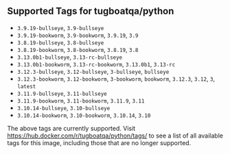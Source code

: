## Supported Tags for tugboatqa/python

* `3.9.19-bullseye`, `3.9-bullseye`
* `3.9.19-bookworm`, `3.9-bookworm`, `3.9.19`, `3.9`
* `3.8.19-bullseye`, `3.8-bullseye`
* `3.8.19-bookworm`, `3.8-bookworm`, `3.8.19`, `3.8`
* `3.13.0b1-bullseye`, `3.13-rc-bullseye`
* `3.13.0b1-bookworm`, `3.13-rc-bookworm`, `3.13.0b1`, `3.13-rc`
* `3.12.3-bullseye`, `3.12-bullseye`, `3-bullseye`, `bullseye`
* `3.12.3-bookworm`, `3.12-bookworm`, `3-bookworm`, `bookworm`, `3.12.3`, `3.12`, `3`, `latest`
* `3.11.9-bullseye`, `3.11-bullseye`
* `3.11.9-bookworm`, `3.11-bookworm`, `3.11.9`, `3.11`
* `3.10.14-bullseye`, `3.10-bullseye`
* `3.10.14-bookworm`, `3.10-bookworm`, `3.10.14`, `3.10`

The above tags are currently supported. Visit https://hub.docker.com/r/tugboatqa/python/tags/ to see a list of all available tags for this image, including those that are no longer supported.
